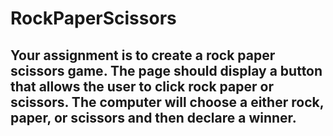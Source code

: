 # RockPaperScissors

## Your assignment is to create a rock paper scissors game. The page should display a button that allows the user to click rock paper or scissors. The computer will choose a either rock, paper, or scissors and then declare a winner.

